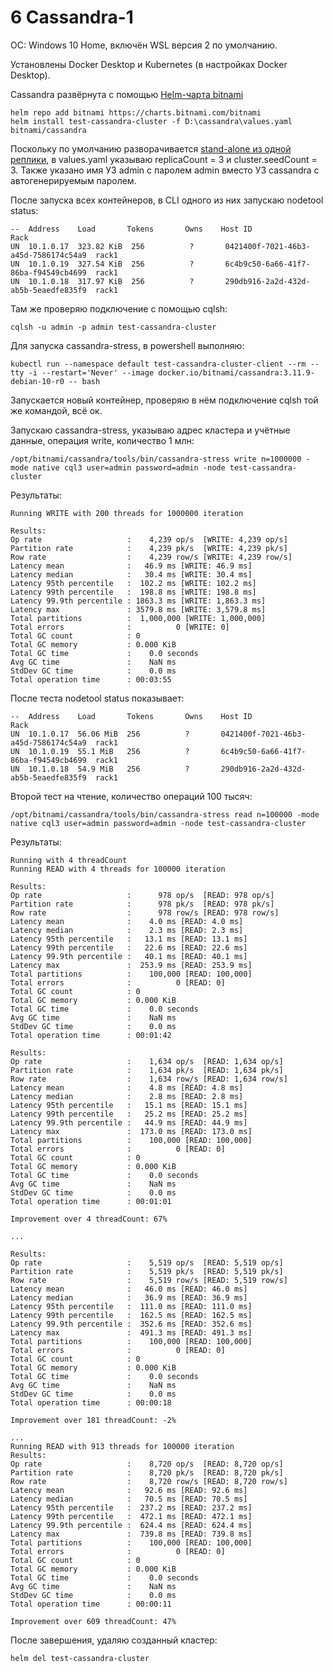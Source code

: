 # 6 Cassandra-1

ОС: Windows 10 Home, включён WSL версия 2 по умолчанию.

Установлены Docker Desktop и Kubernetes (в настройках Docker Desktop).

Cassandra развёрнута с помощью [Helm-чарта bitnami](https://bitnami.com/stack/cassandra/helm)

```
helm repo add bitnami https://charts.bitnami.com/bitnami
helm install test-cassandra-cluster -f D:\cassandra\values.yaml bitnami/cassandra
```

Поскольку по умолчанию разворачивается [stand-alone из одной реплики](https://github.com/bitnami/charts/tree/master/bitnami/cassandra/#parameters), в values.yaml указываю replicaCount = 3 и cluster.seedCount = 3. Также указано имя УЗ admin с паролем admin вместо УЗ cassandra с автогенерируемым паролем.

После запуска всех контейнеров, в CLI одного из них запускаю nodetool status:

```
--  Address    Load       Tokens       Owns    Host ID                               Rack
UN  10.1.0.17  323.82 KiB  256          ?       0421400f-7021-46b3-a45d-7586174c54a9  rack1
UN  10.1.0.19  327.54 KiB  256          ?       6c4b9c50-6a66-41f7-86ba-f94549cb4699  rack1
UN  10.1.0.18  317.97 KiB  256          ?       290db916-2a2d-432d-ab5b-5eaedfe835f9  rack1
```

Там же проверяю подключение с помощью cqlsh:
```
cqlsh -u admin -p admin test-cassandra-cluster
```

Для запуска cassandra-stress, в powershell выполняю:
```
kubectl run --namespace default test-cassandra-cluster-client --rm --tty -i --restart='Never' --image docker.io/bitnami/cassandra:3.11.9-debian-10-r0 -- bash
```
Запускается новый контейнер, проверяю в нём подключение cqlsh той же командой, всё ок.

Запускаю cassandra-stress, указываю адрес кластера и учётные данные, операция write, количество 1 млн:
```
/opt/bitnami/cassandra/tools/bin/cassandra-stress write n=1000000 -mode native cql3 user=admin password=admin -node test-cassandra-cluster
```
Результаты:
```
Running WRITE with 200 threads for 1000000 iteration

Results:
Op rate                   :    4,239 op/s  [WRITE: 4,239 op/s]
Partition rate            :    4,239 pk/s  [WRITE: 4,239 pk/s]
Row rate                  :    4,239 row/s [WRITE: 4,239 row/s]
Latency mean              :   46.9 ms [WRITE: 46.9 ms]
Latency median            :   30.4 ms [WRITE: 30.4 ms]
Latency 95th percentile   :  102.2 ms [WRITE: 102.2 ms]
Latency 99th percentile   :  198.8 ms [WRITE: 198.8 ms]
Latency 99.9th percentile : 1863.3 ms [WRITE: 1,863.3 ms]
Latency max               : 3579.8 ms [WRITE: 3,579.8 ms]
Total partitions          :  1,000,000 [WRITE: 1,000,000]
Total errors              :          0 [WRITE: 0]
Total GC count            : 0
Total GC memory           : 0.000 KiB
Total GC time             :    0.0 seconds
Avg GC time               :    NaN ms
StdDev GC time            :    0.0 ms
Total operation time      : 00:03:55
```

После теста nodetool status показывает:
```
--  Address    Load       Tokens       Owns    Host ID                               Rack
UN  10.1.0.17  56.06 MiB  256          ?       0421400f-7021-46b3-a45d-7586174c54a9  rack1
UN  10.1.0.19  55.1 MiB   256          ?       6c4b9c50-6a66-41f7-86ba-f94549cb4699  rack1
UN  10.1.0.18  54.9 MiB   256          ?       290db916-2a2d-432d-ab5b-5eaedfe835f9  rack1
```

Второй тест на чтение, количество операций 100 тысяч:
```
/opt/bitnami/cassandra/tools/bin/cassandra-stress read n=100000 -mode native cql3 user=admin password=admin -node test-cassandra-cluster
```
Результаты:
```
Running with 4 threadCount
Running READ with 4 threads for 100000 iteration

Results:
Op rate                   :      978 op/s  [READ: 978 op/s]
Partition rate            :      978 pk/s  [READ: 978 pk/s]
Row rate                  :      978 row/s [READ: 978 row/s]
Latency mean              :    4.0 ms [READ: 4.0 ms]
Latency median            :    2.3 ms [READ: 2.3 ms]
Latency 95th percentile   :   13.1 ms [READ: 13.1 ms]
Latency 99th percentile   :   22.6 ms [READ: 22.6 ms]
Latency 99.9th percentile :   40.1 ms [READ: 40.1 ms]
Latency max               :  253.9 ms [READ: 253.9 ms]
Total partitions          :    100,000 [READ: 100,000]
Total errors              :          0 [READ: 0]
Total GC count            : 0
Total GC memory           : 0.000 KiB
Total GC time             :    0.0 seconds
Avg GC time               :    NaN ms
StdDev GC time            :    0.0 ms
Total operation time      : 00:01:42

Results:
Op rate                   :    1,634 op/s  [READ: 1,634 op/s]
Partition rate            :    1,634 pk/s  [READ: 1,634 pk/s]
Row rate                  :    1,634 row/s [READ: 1,634 row/s]
Latency mean              :    4.8 ms [READ: 4.8 ms]
Latency median            :    2.8 ms [READ: 2.8 ms]
Latency 95th percentile   :   15.1 ms [READ: 15.1 ms]
Latency 99th percentile   :   25.2 ms [READ: 25.2 ms]
Latency 99.9th percentile :   44.9 ms [READ: 44.9 ms]
Latency max               :  173.0 ms [READ: 173.0 ms]
Total partitions          :    100,000 [READ: 100,000]
Total errors              :          0 [READ: 0]
Total GC count            : 0
Total GC memory           : 0.000 KiB
Total GC time             :    0.0 seconds
Avg GC time               :    NaN ms
StdDev GC time            :    0.0 ms
Total operation time      : 00:01:01

Improvement over 4 threadCount: 67%

...

Results:
Op rate                   :    5,519 op/s  [READ: 5,519 op/s]
Partition rate            :    5,519 pk/s  [READ: 5,519 pk/s]
Row rate                  :    5,519 row/s [READ: 5,519 row/s]
Latency mean              :   46.0 ms [READ: 46.0 ms]
Latency median            :   36.9 ms [READ: 36.9 ms]
Latency 95th percentile   :  111.0 ms [READ: 111.0 ms]
Latency 99th percentile   :  162.5 ms [READ: 162.5 ms]
Latency 99.9th percentile :  352.6 ms [READ: 352.6 ms]
Latency max               :  491.3 ms [READ: 491.3 ms]
Total partitions          :    100,000 [READ: 100,000]
Total errors              :          0 [READ: 0]
Total GC count            : 0
Total GC memory           : 0.000 KiB
Total GC time             :    0.0 seconds
Avg GC time               :    NaN ms
StdDev GC time            :    0.0 ms
Total operation time      : 00:00:18

Improvement over 181 threadCount: -2%

...
Running READ with 913 threads for 100000 iteration
Results:
Op rate                   :    8,720 op/s  [READ: 8,720 op/s]
Partition rate            :    8,720 pk/s  [READ: 8,720 pk/s]
Row rate                  :    8,720 row/s [READ: 8,720 row/s]
Latency mean              :   92.6 ms [READ: 92.6 ms]
Latency median            :   70.5 ms [READ: 70.5 ms]
Latency 95th percentile   :  237.2 ms [READ: 237.2 ms]
Latency 99th percentile   :  472.1 ms [READ: 472.1 ms]
Latency 99.9th percentile :  624.4 ms [READ: 624.4 ms]
Latency max               :  739.8 ms [READ: 739.8 ms]
Total partitions          :    100,000 [READ: 100,000]
Total errors              :          0 [READ: 0]
Total GC count            : 0
Total GC memory           : 0.000 KiB
Total GC time             :    0.0 seconds
Avg GC time               :    NaN ms
StdDev GC time            :    0.0 ms
Total operation time      : 00:00:11

Improvement over 609 threadCount: 47%
```

После завершения, удаляю созданный кластер:
```
helm del test-cassandra-cluster
```